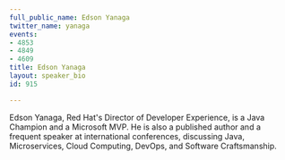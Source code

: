 ```yaml
---
full_public_name: Edson Yanaga
twitter_name: yanaga
events:
- 4853
- 4849
- 4609
title: Edson Yanaga
layout: speaker_bio
id: 915

---
```

Edson Yanaga, Red Hat's Director of Developer Experience, is a Java Champion and a Microsoft MVP. He is also a published author and a frequent speaker at international conferences, discussing Java, Microservices, Cloud Computing, DevOps, and Software Craftsmanship. 